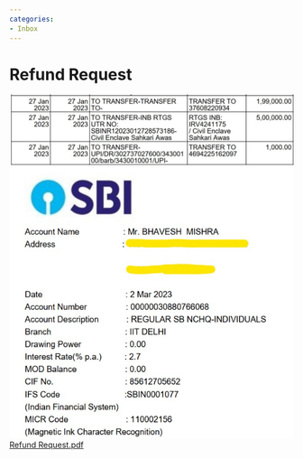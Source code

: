 ```yaml
---
categories:
- Inbox
---
```

# Refund Request

  

![](../files/381a5fac-2855-461d-bcbd-e7f84e7e053a.jpg)![](../files/8155689a-1ab6-4236-bc5d-8570b98e7144.jpg)[Refund Request.pdf](../files/9323aaff-f1bc-486b-b9aa-2ce8d46e495a.pdf)